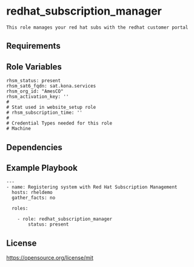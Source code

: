 redhat_subscription_manager
=========
```
This role manages your red hat subs with the redhat customer portal
```
Requirements
------------

Role Variables
--------------
```
rhsm_status: present
rhsm_sat6_fqdn: sat.kona.services
rhsm_org_id: "AmesCO"
rhsm_activation_key: ''
#
# Stat used in website_setup role
# rhsm_subscription_time: ''
#
# Credential Types needed for this role
# Machine
```
Dependencies
------------

Example Playbook
----------------
```
---
- name: Registering system with Red Hat Subscription Management
  hosts: rheldemo
  gather_facts: no

  roles:

    - role: redhat_subscription_manager
        status: present
```
License
-------

https://opensource.org/license/mit
